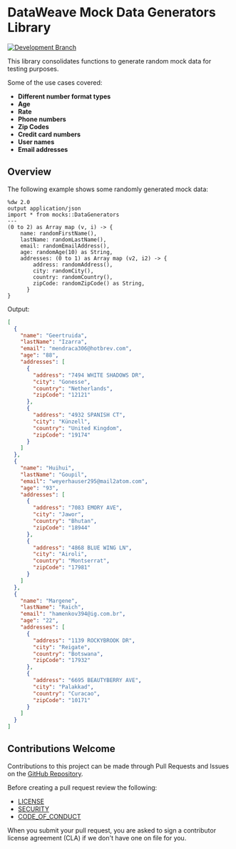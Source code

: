 # DataWeave Mock Data Generators Library

[![Development Branch](https://github.com/mulesoft/data-weave-mock-data-generators-library/actions/workflows/master_workflow.yml/badge.svg?branch=master)](https://github.com/mulesoft/data-weave-mock-data-generators-library/actions/workflows/master_workflow.yml)

This library consolidates functions to generate random mock data for testing purposes.

Some of the use cases covered:

- **Different number format types**
- **Age**
- **Rate**
- **Phone numbers**
- **Zip Codes**
- **Credit card numbers**
- **User names**
- **Email addresses**

## Overview

The following example shows some randomly generated mock data:

```dataweave
%dw 2.0
output application/json
import * from mocks::DataGenerators
---
(0 to 2) as Array map (v, i) -> {
    name: randomFirstName(),
    lastName: randomLastName(),
    email: randomEmailAddress(),
    age: randomAge(10) as String,
    addresses: (0 to 1) as Array map (v2, i2) -> {
        address: randomAddress(),
        city: randomCity(),
        country: randomCountry(),
        zipCode: randomZipCode() as String,
      }
}

```

Output:

```json
[
  {
    "name": "Geertruida",
    "lastName": "Izarra",
    "email": "mendraca306@hotbrev.com",
    "age": "88",
    "addresses": [
      {
        "address": "7494 WHITE SHADOWS DR",
        "city": "Gonesse",
        "country": "Netherlands",
        "zipCode": "12121"
      },
      {
        "address": "4932 SPANISH CT",
        "city": "Künzell",
        "country": "United Kingdom",
        "zipCode": "19174"
      }
    ]
  },
  {
    "name": "Huihui",
    "lastName": "Goupil",
    "email": "weyerhauser295@mail2atom.com",
    "age": "93",
    "addresses": [
      {
        "address": "7083 EMORY AVE",
        "city": "Jawor",
        "country": "Bhutan",
        "zipCode": "18944"
      },
      {
        "address": "4868 BLUE WING LN",
        "city": "Airoli",
        "country": "Montserrat",
        "zipCode": "17981"
      }
    ]
  },
  {
    "name": "Margene",
    "lastName": "Raich",
    "email": "hamenkov394@ig.com.br",
    "age": "22",
    "addresses": [
      {
        "address": "1139 ROCKYBROOK DR",
        "city": "Reigate",
        "country": "Botswana",
        "zipCode": "17932"
      },
      {
        "address": "6695 BEAUTYBERRY AVE",
        "city": "Palakkad",
        "country": "Curacao",
        "zipCode": "10171"
      }
    ]
  }
]
```
## Contributions Welcome

Contributions to this project can be made through Pull Requests and Issues on the
[GitHub Repository](https://github.com/mulesoft/data-weave-mock-data-generators-library).

Before creating a pull request review the following:

* [LICENSE](https://github.com/mulesoft/data-weave-mock-data-generators-library/blob/master/LICENSE.txt)
* [SECURITY](https://github.com/mulesoft/data-weave-mock-data-generators-library/blob/master/SECURITY.md)
* [CODE_OF_CONDUCT](https://github.com/mulesoft/data-weave-mock-data-generators-library/blob/master/CODE_OF_CONDUCT.md)

When you submit your pull request, you are asked to sign a contributor license agreement (CLA) if we don't have one on file for you.
